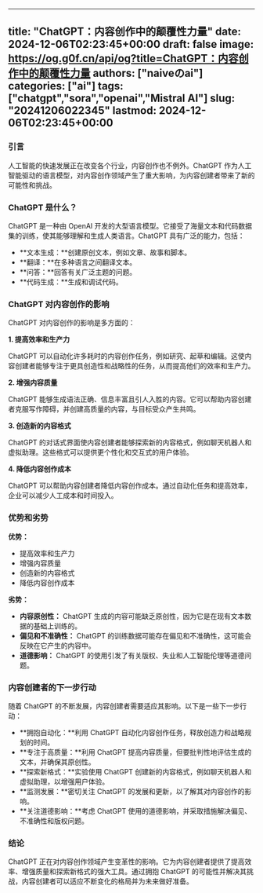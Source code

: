 
---
title: "ChatGPT：内容创作中的颠覆性力量"
date: 2024-12-06T02:23:45+00:00
draft: false
image: https://og.g0f.cn/api/og?title=ChatGPT：内容创作中的颠覆性力量
authors: ["naiveのai"]
categories: ["ai"]
tags: ["chatgpt","sora","openai","Mistral AI"]
slug: "20241206022345"
lastmod: 2024-12-06T02:23:45+00:00
---
### 引言

人工智能的快速发展正在改变各个行业，内容创作也不例外。ChatGPT 作为人工智能驱动的语言模型，对内容创作领域产生了重大影响，为内容创建者带来了新的可能性和挑战。

### ChatGPT 是什么？

ChatGPT 是一种由 OpenAI 开发的大型语言模型。它接受了海量文本和代码数据集的训练，使其能够理解和生成人类语言。ChatGPT 具有广泛的能力，包括：

- **文本生成：**创建原创文本，例如文章、故事和脚本。
- **翻译：**在多种语言之间翻译文本。
- **问答：**回答有关广泛主题的问题。
- **代码生成：**生成和调试代码。

### ChatGPT 对内容创作的影响

ChatGPT 对内容创作的影响是多方面的：

**1. 提高效率和生产力**

ChatGPT 可以自动化许多耗时的内容创作任务，例如研究、起草和编辑。这使内容创建者能够专注于更具创造性和战略性的任务，从而提高他们的效率和生产力。

**2. 增强内容质量**

ChatGPT 能够生成语法正确、信息丰富且引人入胜的内容。它可以帮助内容创建者克服写作障碍，并创建高质量的内容，与目标受众产生共鸣。

**3. 创造新的内容格式**

ChatGPT 的对话式界面使内容创建者能够探索新的内容格式，例如聊天机器人和虚拟助理。这些格式可以提供更个性化和交互式的用户体验。

**4. 降低内容创作成本**

ChatGPT 可以帮助内容创建者降低内容创作成本。通过自动化任务和提高效率，企业可以减少人工成本和时间投入。

### 优势和劣势

**优势：**

- 提高效率和生产力
- 增强内容质量
- 创造新的内容格式
- 降低内容创作成本

**劣势：**

- **内容原创性：** ChatGPT 生成的内容可能缺乏原创性，因为它是在现有文本数据的基础上训练的。
- **偏见和不准确性：** ChatGPT 的训练数据可能存在偏见和不准确性，这可能会反映在它产生的内容中。
- **道德影响：** ChatGPT 的使用引发了有关版权、失业和人工智能伦理等道德问题。

### 内容创建者的下一步行动

随着 ChatGPT 的不断发展，内容创建者需要适应其影响。以下是一些下一步行动：

- **拥抱自动化：**利用 ChatGPT 自动化内容创作任务，释放创造力和战略规划的时间。
- **专注于高质量：**利用 ChatGPT 提高内容质量，但要批判性地评估生成的文本，并确保其原创性。
- **探索新格式：**实验使用 ChatGPT 创建新的内容格式，例如聊天机器人和虚拟助理，以增强用户体验。
- **监测发展：**密切关注 ChatGPT 的发展和更新，以了解其对内容创作的影响。
- **关注道德影响：**考虑 ChatGPT 使用的道德影响，并采取措施解决偏见、不准确性和版权问题。

### 结论

ChatGPT 正在对内容创作领域产生变革性的影响。它为内容创建者提供了提高效率、增强质量和探索新格式的强大工具。通过拥抱 ChatGPT 的可能性并解决其挑战，内容创建者可以适应不断变化的格局并为未来做好准备。